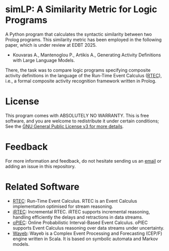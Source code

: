 # simLP: A Similarity Metric for Logic Programs

A Python program that calculates the syntactic similarity between two Prolog programs. This similarity metric has been employed in the following paper, which is under review at EDBT 2025.

- Kouvaras A., Mantenoglou P., Artikis A., Generating Activity Definitions with Large Language Models.

There, the task was to compare logic programs specifying composite activity definitions in the language of the Run-Time Event Calculus ([RTEC](https://github.com/aartikis/rtec)), i.e., a formal composite activity recognition framework written in Prolog.

# License

This program comes with ABSOLUTELY NO WARRANTY. This is free software, and you are welcome to redistribute it under certain conditions; See the [GNU General Public License v3 for more details](https://www.gnu.org/licenses/gpl-3.0.en.html).

# Feedback 

For more information and feedback, do not hesitate sending us an [email](periklismant1@gmail.com) or adding an issue in this repository.


# Related Software
- [RTEC](https://github.com/aartikis/rtec): Run-Time Event Calculus. RTEC is an Event Calculus implementation optimised for stream reasoning. 
- [iRTEC](https://github.com/eftsilio/Incremental_RTEC): Incremental RTEC. iRTEC supports incremental reasoning, handling efficiently the delays and retractions in data streams.
- [oPIEC](https://github.com/Periklismant/oPIEC): Online Probabilistic Interval-Based Event Calculus. oPIEC supports Event Calculus reasoning over data streams under uncertainty.
- [Wayeb](https://github.com/ElAlev/Wayeb): Wayeb is a Complex Event Processing and Forecasting (CEP/F) engine written in Scala. It is based on symbolic automata and Markov models.

